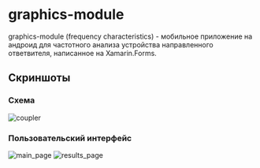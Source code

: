 # graphics-module
graphics-module (frequency characteristics) - мобильное приложение на андроид для частотного анализа устройства направленного ответвителя, написанное на Xamarin.Forms.
## Скриншоты
### Схема
![coupler](https://user-images.githubusercontent.com/36446779/62005848-535d1a80-b163-11e9-9e0e-e724f537eb44.png)
### Пользовательский интерфейс
![main_page](https://user-images.githubusercontent.com/36446779/62006181-61149f00-b167-11e9-9f3b-697b3ce6a19b.png)
![results_page](https://user-images.githubusercontent.com/36446779/62006186-696cda00-b167-11e9-810f-c5cbce668617.png)
